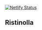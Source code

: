 [![Netlify Status](https://api.netlify.com/api/v1/badges/dad243ff-3e18-4abd-a610-1480e40772b2/deploy-status)](https://app.netlify.com/sites/ai-ristinolla/deploys)

## Ristinolla

